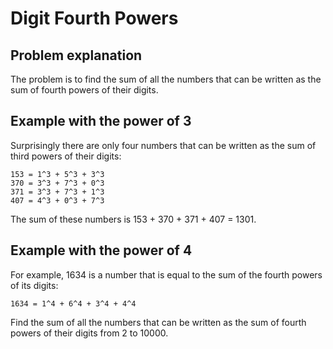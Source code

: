 # Digit Fourth Powers
## Problem explanation
The problem is to find the sum of all the numbers that can be written as the sum of fourth powers of their digits.
## Example with the power of 3
Surprisingly there are only four numbers that can be written as the sum of third powers of their digits:
```
153 = 1^3 + 5^3 + 3^3
370 = 3^3 + 7^3 + 0^3
371 = 3^3 + 7^3 + 1^3
407 = 4^3 + 0^3 + 7^3
```
The sum of these numbers is 153 + 370 + 371 + 407 = 1301.

## Example with the power of 4
For example, 1634 is a number that is equal to the sum of the fourth powers of its digits:
```
1634 = 1^4 + 6^4 + 3^4 + 4^4
```
Find the sum of all the numbers that can be written as the sum of fourth powers of their digits from 2 to 10000.
